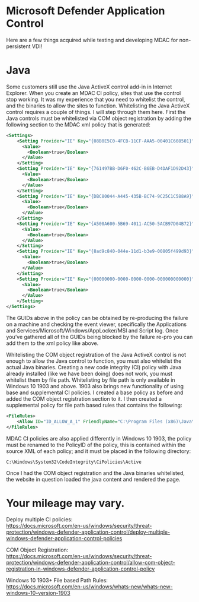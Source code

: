 # Microsoft Defender Application Control
Here are a few things acquired while testing and developing MDAC for non-persistent VDI!

# Java
Some customers still use the Java ActiveX control add-in in Internet Explorer.  When you create an MDAC CI policy, sites that use the control stop working.  It was my experience that you need to whitelist the control, and the binaries to allow the sites to function.  Whitelisting the Java ActiveX control requires a couple of things.  I will step through them here.  First the Java controls must be whitelisted via COM object registration by adding the following section to the MDAC xml policy that is generated:

```xml
<Settings>
    <Setting Provider="IE" Key="{08B0E5C0-4FCB-11CF-AAA5-00401C608501}" ValueName="EnterpriseDefinedClsId">
      <Value>
        <Boolean>true</Boolean>
      </Value>
    </Setting>
    <Setting Provider="IE" Key="{761497BB-D6F0-462C-B6EB-D4DAF1D92D43}" ValueName="EnterpriseDefinedClsId">
      <Value>
        <Boolean>true</Boolean>
      </Value>
    </Setting>
    <Setting Provider="IE" Key="{DBC80044-A445-435B-BC74-9C25C1C588A9}" ValueName="EnterpriseDefinedClsId">
      <Value>
        <Boolean>true</Boolean>
      </Value>
    </Setting>
    <Setting Provider="IE" Key="{A500A600-5B69-4011-AC50-5ACB97D04B72}" ValueName="EnterpriseDefinedClsId">
      <Value>
        <Boolean>true</Boolean>
      </Value>
    </Setting>
    <Setting Provider="IE" Key="{8ad9c840-044e-11d1-b3e9-00805f499d93}" ValueName="EnterpriseDefinedClsId">
      <Value>
        <Boolean>true</Boolean>
      </Value>
    </Setting>
    <Setting Provider="IE" Key="{00000000-0000-0000-0000-000000000000}" ValueName="EnterpriseDefinedClsId">
      <Value>
        <Boolean>true</Boolean>
      </Value>
    </Setting>
</Settings>
```
The GUIDs above in the policy can be obtained by re-producing the failure on a machine and checking the event viewer, specifically the Applications and Services/Microsoft/Windows/AppLocker/MSI and Script log.  Once you’ve gathered all of the GUIDs being blocked by the failure re-pro you can add them to the xml policy like above.

Whitelisting the COM object registration of the Java ActiveX control is not enough to allow the Java control to function, you must also whitelist the actual Java binaries.  Creating a new code integrity (CI) policy with Java already installed (like we have been doing) does not work, you must whitelist them by file path.  Whitelisting by file path is only available in Windows 10 1903 and above.  1903 also brings new functionality of using base and supplemental CI policies.  I created a base policy as before and added the COM object registration section to it.  I then created a supplemental policy for file path based rules that contains the following:
```xml
<FileRules>
    <Allow ID="ID_ALLOW_A_1" FriendlyName="C:\Program Files (x86)\Java\* FileRule" MinimumFileVersion="0.0.0.0" FilePath="C:\Program Files (x86)\Java\*" />
</FileRules>
```
MDAC CI policies are also applied differently in Windows 10 1903, the policy must be renamed to the PolicyID of the policy, this is contained within the source XML of each policy; and it must be placed in the following directory:
```
C:\Windows\System32\CodeIntegrity\CiPolicies\Active
```
Once I had the COM object registration and the Java binaries whitelisted, the website in question loaded the java content and rendered the page.

# Your mileage may vary.

Deploy multiple CI policies:<br />
https://docs.microsoft.com/en-us/windows/security/threat-protection/windows-defender-application-control/deploy-multiple-windows-defender-application-control-policies

COM Object Registration:<br />
https://docs.microsoft.com/en-us/windows/security/threat-protection/windows-defender-application-control/allow-com-object-registration-in-windows-defender-application-control-policy

Windows 10 1903+ File based Path Rules:<br />
https://docs.microsoft.com/en-us/windows/whats-new/whats-new-windows-10-version-1903

